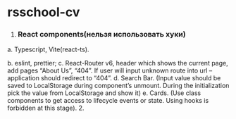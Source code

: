 # rsschool-cv
1. ### React components(нельзя использовать хуки)
  a. Typescript, Vite(react-ts).
  
  b. eslint, prettier;
  c. React-Router v6, header which shows the current page, add pages “About Us”, “404”. If user will input unknown route into url – application should redirect to “404”.
  d. Search Bar. (Input value should be saved to LocalStorage during component’s unmount. During the initialization pick the value from LocalStorage and show it)
  e. Cards. (Use class components to get access to lifecycle events or state. Using hooks is forbidden at this stage).
2. 
